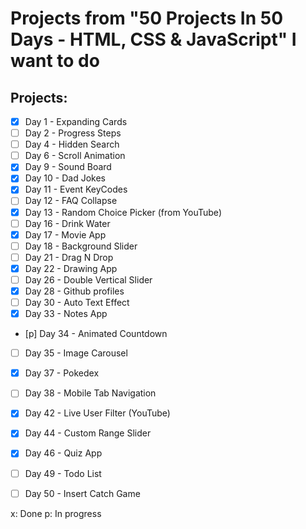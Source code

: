 # Projects from "50 Projects In 50 Days - HTML, CSS & JavaScript" I want to do

## Projects:
- [x] Day 1 - Expanding Cards
- [ ] Day 2 - Progress Steps
- [ ] Day 4 - Hidden Search
- [ ] Day 6 - Scroll Animation
- [x] Day 9 - Sound Board
- [x] Day 10 - Dad Jokes
- [x] Day 11 - Event KeyCodes
- [ ] Day 12 - FAQ Collapse
- [x] Day 13 - Random Choice Picker (from YouTube)
- [ ] Day 16 - Drink Water
- [x] Day 17 - Movie App
- [ ] Day 18 - Background Slider
- [ ] Day 21 - Drag N Drop
- [x] Day 22 - Drawing App
- [ ] Day 26 - Double Vertical Slider
- [x] Day 28 - Github profiles
- [ ] Day 30 - Auto Text Effect
- [x] Day 33 - Notes App
- [p] Day 34 - Animated Countdown
- [ ] Day 35 - Image Carousel
- [x] Day 37 - Pokedex
- [ ] Day 38 - Mobile Tab Navigation
- [x] Day 42 - Live User Filter (YouTube)
- [x] Day 44 - Custom Range Slider
- [x] Day 46 - Quiz App
- [ ] Day 49 - Todo List
- [ ] Day 50 - Insert Catch Game



x: Done
p: In progress